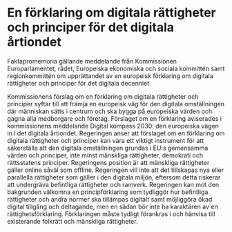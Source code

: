 # En förklaring om digitala rättigheter och principer för det digitala årtiondet

Faktapromemoria gällande meddelande från Kommissionen Europarlamentet, rådet, Europeiska ekonomiska och sociala kommittén samt regionkommittén om upprättandet av en europeisk förklaring om digitala rättigheter och principer för det digitala decenniet.

Kommissionens förslag om en förklaring om digitala rättigheter och principer syftar till att främja en europeisk väg för den digitala omställningen där människan sätts i centrum och ska bygga på europeiska värden och gagna alla medborgare och företag. Förslaget om en förklaring aviserades i kommissionens meddelande Digital kompass 2030: den europeiska vägen in i det digitala årtiondet. Regeringen anser att förslaget om en förklaring om digitala rättigheter och principer kan vara ett viktigt instrument för att säkerställa att den digitala omställningen grundas i EU:s gemensamma värden och principer, inte minst mänskliga rättigheter, demokrati och rättsstatens principer. Regeringens position är att mänskliga rättigheter gäller online såväl som offline. Regeringen vill inte att det tillskapas nya eller parallella rättigheter som gäller i den digitala miljön, eftersom detta riskerar att undergräva befintliga rättigheter och ramverk. Regeringen kan mot den bakgrunden välkomna en principförklaring som tydliggör hur befintliga rättigheter och andra normer ska tillämpas digitalt samt möjliggöra ökad digital tillgång och deltagande, men en sådan bör inte ha karaktären av en rättighetsförklaring. Förklaringen måste tydligt förankras i och hänvisa till existerande folkrätt och mänskliga rättigheter.
